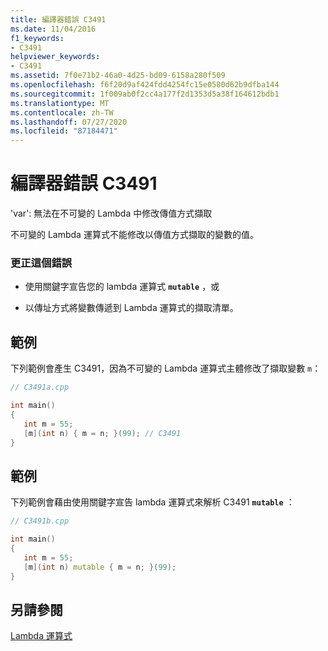 ```yaml
---
title: 編譯器錯誤 C3491
ms.date: 11/04/2016
f1_keywords:
- C3491
helpviewer_keywords:
- C3491
ms.assetid: 7f0e71b2-46a0-4d25-bd09-6158a280f509
ms.openlocfilehash: f6f20d9af424fdd4254fc15e0580d62b9dfba144
ms.sourcegitcommit: 1f009ab0f2cc4a177f2d1353d5a38f164612bdb1
ms.translationtype: MT
ms.contentlocale: zh-TW
ms.lasthandoff: 07/27/2020
ms.locfileid: "87184471"
---
```

# <a name="compiler-error-c3491"></a>編譯器錯誤 C3491

'var': 無法在不可變的 Lambda 中修改傳值方式擷取

不可變的 Lambda 運算式不能修改以傳值方式擷取的變數的值。

### <a name="to-correct-this-error"></a>更正這個錯誤

- 使用關鍵字宣告您的 lambda 運算式 **`mutable`** ，或

- 以傳址方式將變數傳遞到 Lambda 運算式的擷取清單。

## <a name="example"></a>範例

下列範例會產生 C3491，因為不可變的 Lambda 運算式主體修改了擷取變數 `m`：

```cpp
// C3491a.cpp

int main()
{
   int m = 55;
   [m](int n) { m = n; }(99); // C3491
}
```

## <a name="example"></a>範例

下列範例會藉由使用關鍵字宣告 lambda 運算式來解析 C3491 **`mutable`** ：

```cpp
// C3491b.cpp

int main()
{
   int m = 55;
   [m](int n) mutable { m = n; }(99);
}
```

## <a name="see-also"></a>另請參閱

[Lambda 運算式](../../cpp/lambda-expressions-in-cpp.md)
